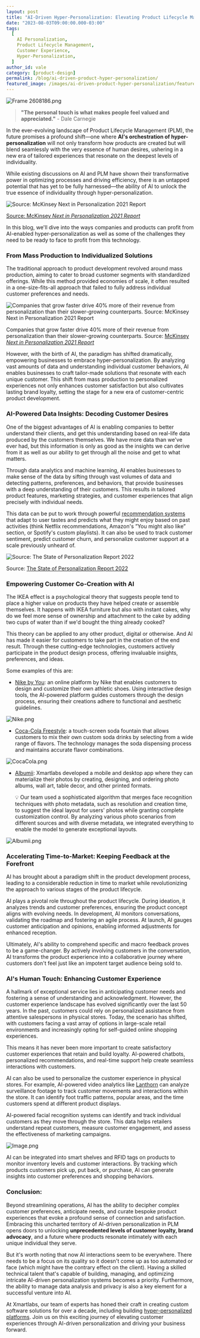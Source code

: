 ```yaml
---
layout: post
title: "AI-Driven Hyper-Personalization: Elevating Product Lifecycle Management (PLM) to New Heights"
date: "2023-08-03T09:00:00.000-03:00"
tags:
  [
    AI Personalization,
    Product Lifecycle Management,
    Customer Experience,
    Hyper-Personalization,
  ]
author_id: vale
category: [product-design]
permalink: /blog/ai-driven-product-hyper-personalization/
featured_image: /images/ai-driven-product-hyper-personalization/featured.png
---
```


![Frame 2608186.png](/images/ai-driven-product-hyper-personalization/featured.png)

> **"The personal touch is what makes people feel valued and appreciated."** - Dale Carnegie

In the ever-evolving landscape of Product Lifecycle Management (PLM), the future promises a profound shift—one where **AI's orchestration of hyper-personalization** will not only transform how products are created but will blend seamlessly with the very essence of human desires, ushering in a new era of tailored experiences that resonate on the deepest levels of individuality.

While existing discussions on AI and PLM have shown their transformative power in optimizing processes and driving efficiency, there is an untapped potential that has yet to be fully harnessed—the ability of AI to unlock the true essence of individuality through hyper-personalization.

![[Source: McKinsey *Next in Personalization 2021 Report*](https://www.mckinsey.com/capabilities/growth-marketing-and-sales/our-insights/the-value-of-getting-personalization-right-or-wrong-is-multiplying)](/images/ai-driven-product-hyper-personalization/MacBook_Air_-_1.png)

[Source: McKinsey _Next in Personalization 2021 Report_](https://www.mckinsey.com/capabilities/growth-marketing-and-sales/our-insights/the-value-of-getting-personalization-right-or-wrong-is-multiplying)

In this blog, we'll dive into the ways companies and products can profit from AI-enabled hyper-personalization as well as some of the challenges they need to be ready to face to profit from this technology.

### **From Mass Production to Individualized Solutions**

The traditional approach to product development revolved around mass production, aiming to cater to broad customer segments with standardized offerings. While this method provided economies of scale, it often resulted in a one-size-fits-all approach that failed to fully address individual customer preferences and needs.

![Companies that grow faster drive 40% more of their revenue from personalization than their slower-growing counterparts. Source: [McKinsey *Next in Personalization 2021 Report*](https://www.mckinsey.com/capabilities/growth-marketing-and-sales/our-insights/the-value-of-getting-personalization-right-or-wrong-is-multiplying)](/images/ai-driven-product-hyper-personalization/MacBook_Air_-_3.png)

Companies that grow faster drive 40% more of their revenue from personalization than their slower-growing counterparts. Source: [McKinsey _Next in Personalization 2021 Report_](https://www.mckinsey.com/capabilities/growth-marketing-and-sales/our-insights/the-value-of-getting-personalization-right-or-wrong-is-multiplying)

However, with the birth of AI, the paradigm has shifted dramatically, empowering businesses to embrace hyper-personalization. By analyzing vast amounts of data and understanding individual customer behaviors, AI enables businesses to craft tailor-made solutions that resonate with each unique customer. This shift from mass production to personalized experiences not only enhances customer satisfaction but also cultivates lasting brand loyalty, setting the stage for a new era of customer-centric product development.

### **AI-Powered Data Insights: Decoding Customer Desires**

One of the biggest advantages of AI is enabling companies to better understand their clients, and get this understanding based on real-life data produced by the customers themselves. We have more data than we've ever had, but this information is only as good as the insights we can derive from it as well as our ability to get through all the noise and get to what matters.

Through data analytics and machine learning, AI enables businesses to make sense of the data by sifting through vast volumes of data and detecting patterns, preferences, and behaviors, that provide businesses with a deep understanding of their customers. This results in tailored product features, marketing strategies, and customer experiences that align precisely with individual needs.

This data can be put to work through powerful [recommendation systems](https://blog.xmartlabs.com/blog/recommendations-engines-what-they-do-and-why-they-are-useful/) that adapt to user tastes and predicts what they might enjoy based on past activities (think Netflix recommendations, Amazon's ”You might also like” section, or Spotify's custom playlists). It can also be used to track customer sentiment, predict customer churn, and personalize customer support at a scale previously unheard of.

![Source: [The State of Personalization Report 2022](https://segment.com/pdfs/State-of-Personalization-Report-Twilio-Segment-2022.pdf)](/images/ai-driven-product-hyper-personalization/MacBook_Air_-_4.png)

Source: [The State of Personalization Report 2022](https://segment.com/pdfs/State-of-Personalization-Report-Twilio-Segment-2022.pdf)

### **Empowering Customer Co-Creation with AI**

The IKEA effect is a psychological theory that suggests people tend to place a higher value on products they have helped create or assemble themselves. It happens with IKEA furniture but also with instant cakes, why do we feel more sense of ownership and attachment to the cake by adding two cups of water than if we'd bought the thing already cooked?

This theory can be applied to any other product, digital or otherwise. And AI has made it easier for customers to take part in the creation of the end result. Through these cutting-edge technologies, customers actively participate in the product design process, offering invaluable insights, preferences, and ideas.

Some examples of this are:

- [Nike by You](https://www.nike.com/nike-by-you): an online platform by Nike that enables customers to design and customize their own athletic shoes. Using interactive design tools, the AI-powered platform guides customers through the design process, ensuring their creations adhere to functional and aesthetic guidelines.

![Nike.png](/images/ai-driven-product-hyper-personalization/Nike.png)

- [Coca-Cola Freestyle](https://www.coca-colafreestyle.com/): a touch-screen soda fountain that allows customers to mix their own custom soda drinks by selecting from a wide range of flavors. The technology manages the soda dispensing process and maintains accurate flavor combinations.

![CocaCola.png](/images/ai-driven-product-hyper-personalization/CocaCola.png)

- [Albumii](https://xmartlabs.com/work/albumii): Xmartlabs developed a mobile and desktop app where they can materialize their photos by creating, designing, and ordering photo albums, wall art, table decor, and other printed formats.
    <aside>
    💡 Our team used a sophisticated algorithm that merges face recognition techniques with photo metadata, such as resolution and creation time, to suggest the ideal layout for users' photos while granting complete customization control. By analyzing various photo scenarios from different sources and with diverse metadata, we integrated everything to enable the model to generate exceptional layouts.
    
    </aside>

![Albumii.png](/images/ai-driven-product-hyper-personalization/Albumii.png)

### **Accelerating Time-to-Market: Keeping Feedback at the Forefront**

AI has brought about a paradigm shift in the product development process, leading to a considerable reduction in time to market while revolutionizing the approach to various stages of the product lifecycle.

AI plays a pivotal role throughout the product lifecycle. During ideation, it analyzes trends and customer preferences, ensuring the product concept aligns with evolving needs. In development, AI monitors conversations, validating the roadmap and fostering an agile process. At launch, AI gauges customer anticipation and opinions, enabling informed adjustments for enhanced reception.

Ultimately, AI's ability to comprehend specific and macro feedback proves to be a game-changer. By actively involving customers in the conversation, AI transforms the product experience into a collaborative journey where customers don't feel just like an impotent target audience being sold to.

### **AI's Human Touch: Enhancing Customer Experience**

A hallmark of exceptional service lies in anticipating customer needs and fostering a sense of understanding and acknowledgment. However, the customer experience landscape has evolved significantly over the last 50 years. In the past, customers could rely on personalized assistance from attentive salespersons in physical stores. Today, the scenario has shifted, with customers facing a vast array of options in large-scale retail environments and increasingly opting for self-guided online shopping experiences.

This means it has never been more important to create satisfactory customer experiences that retain and build loyalty. AI-powered chatbots, personalized recommendations, and real-time support help create seamless interactions with customers.

AI can also be used to personalize the customer experience in physical stores. For example, AI-powered video analytics like [Lanthorn](https://lanthorn.ai/) can analyze surveillance footage to track customer movements and interactions within the store. It can identify foot traffic patterns, popular areas, and the time customers spend at different product displays.

AI-powered facial recognition systems can identify and track individual customers as they move through the store. This data helps retailers understand repeat customers, measure customer engagement, and assess the effectiveness of marketing campaigns.

![Image.png](/images/ai-driven-product-hyper-personalization/Image.png)

AI can be integrated into smart shelves and RFID tags on products to monitor inventory levels and customer interactions. By tracking which products customers pick up, put back, or purchase, AI can generate insights into customer preferences and shopping behaviors.

### **Conclusion:**

Beyond streamlining operations, AI has the ability to decipher complex customer preferences, anticipate needs, and curate bespoke product experiences that evoke a profound sense of connection and satisfaction. Embracing this uncharted territory of AI-driven personalization in PLM opens doors to unlocking **unprecedented levels of customer loyalty, brand advocacy**, and a future where products resonate intimately with each unique individual they serve.

But it's worth noting that now AI interactions seem to be everywhere. There needs to be a focus on its quality so it doesn't come up as too automated or face (which might have the contrary effect on the client). Having a skilled technical talent that's capable of building, managing, and optimizing intricate AI-driven personalization systems becomes a priority. Furthermore, the ability to manage data analysis and privacy is also a key element for a successful venture into AI.

At Xmartlabs, our team of experts has honed their craft in creating custom software solutions for over a decade, including building [hyper-personalized platforms](https://xmartlabs.com/work/day-j). Join us on this exciting journey of elevating customer experiences through AI-driven personalization and driving your business forward.
